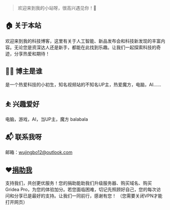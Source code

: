> 欢迎来到我的小站呀，很高兴遇见你！🤝

## 🏠 关于本站
欢迎来到我的科技博客，这里有关于人工智能、新品发布会和科技新发现的丰富内容。无论您是资深达人还是新手，都能在此找到乐趣。让我们一起探索科技的奇迹，分享热爱和期待！
## 👨‍💻 博主是谁
是一个热爱科技的小初生，知名视频站的不知名UP主，热爱魔方，电脑，AI……
## ⛹ 兴趣爱好
电脑，游戏，AI，当UP主，魔方 balabala
## 📬 联系我呀
邮箱：wujingbo12@outlook.com
## ❤️[捐助我](https://simplesearch.rth10.com/donate.html)
支持我们，共创更优服务！您的捐助能助我们升级服务器、购买域名、购买Gridea 
Pro，为您的体验加分。若您面临困难，切记先照顾好自己，您的每次访问和分享已是最好的支持。让我们一同前行，感谢有您！
（您需要关闭VPN才能打开网页）